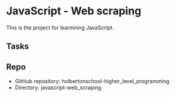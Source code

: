 # JavaScript - Web scraping

This is the project for learmning JavaScript.

## Tasks

## Repo
* GitHub repository: holbertonschool-higher_level_programming 
* Directory: javascript-web_scraping

